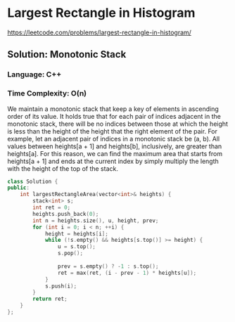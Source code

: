 # Largest Rectangle in Histogram
https://leetcode.com/problems/largest-rectangle-in-histogram/

## Solution: Monotonic Stack
### Language: C++
### Time Complexity: O(n)

We maintain a monotonic stack that keep a key of elements in ascending order of its value.
It holds true that for each pair of indices adjacent in the monotonic stack, there will be no indices between those at which the height is less than the height of the height that the right element of the pair.
For example, let an adjacent pair of indices in a monotonic stack be (a, b).
All values between heights[a + 1] and heights[b], inclusively, are greater than heights[a].
For this reason, we can find the maximum area that starts from heights[a + 1] and ends at the current index by simply multiply the length with the height of the top of the stack.


```c++
class Solution {
public:
    int largestRectangleArea(vector<int>& heights) {
        stack<int> s;
        int ret = 0;
        heights.push_back(0);
        int n = heights.size(), u, height, prev;
        for (int i = 0; i < n; ++i) {
            height = heights[i];
            while (!s.empty() && heights[s.top()] >= height) {
                u = s.top();
                s.pop();
                
                prev = s.empty() ? -1 : s.top();
                ret = max(ret, (i - prev - 1) * heights[u]);
            }
            s.push(i);
        }
        return ret;
    }
};
```
